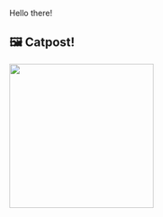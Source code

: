 Hello there!



## 🖼️ Catpost!

<sub>
    <img src="https://cdn2.thecatapi.com/images/RckYMQqx7.jpg" height="256">
</sub>

